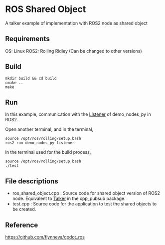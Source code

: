 # ROS Shared Object

A talker example of implementation with ROS2 node as shared object

## Requirements

OS: Linux
ROS2: Rolling Ridley (Can be changed to other versions)

## Build
```
mkdir build && cd build
cmake ..
make
```

## Run

In this example, communication with the [Listener](https://docs.ros.org/en/rolling/Installation/Ubuntu-Install-Debians.html#talker-listener) of demo_nodes_py in ROS2.

Open another terminal, and in the terminal,
```
source /opt/ros/rolling/setup.bash
ros2 run demo_nodes_py listener
```

In the terminal used for the build process,
```
source /opt/ros/rolling/setup.bash
./test
```

## File descriptions

* ros_shared_object.cpp : Source code for shared object version of ROS2 node. Equivalent to [Talker](https://docs.ros.org/en/rolling/Installation/Ubuntu-Install-Debians.html#talker-listener) in the cpp_pubsub package.
* test.cpp : Source code for the application to test the shared objects to be created.

## Reference
https://github.com/flynneva/godot_ros
